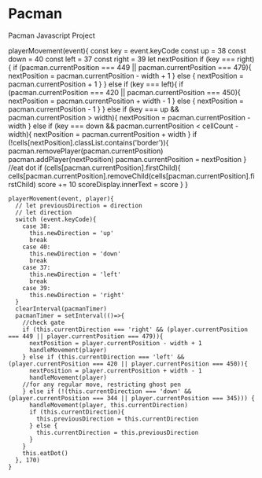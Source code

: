 # Pacman
Pacman Javascript Project

playerMovement(event){
      const key = event.keyCode
      const up = 38
      const down = 40 
      const left = 37
      const right = 39
      let nextPosition
      if (key === right){
        if (pacman.currentPosition === 449 || pacman.currentPosition === 479){
          nextPosition = pacman.currentPosition - width + 1
        } else {
          nextPosition = pacman.currentPosition + 1
        }
      } else if (key === left){
        if (pacman.currentPosition === 420 || pacman.currentPosition === 450){
          nextPosition = pacman.currentPosition + width - 1
        } else {
          nextPosition = pacman.currentPosition - 1
        }
      } else if (key === up && pacman.currentPosition > width){
        nextPosition = pacman.currentPosition - width
      } else if (key === down && pacman.currentPosition < cellCount - width){
        nextPosition = pacman.currentPosition + width
      }
      if (!cells[nextPosition].classList.contains('border')){
        pacman.removePlayer(pacman.currentPosition)
        pacman.addPlayer(nextPosition)
        pacman.currentPosition = nextPosition
      }
      //eat dot
      if (cells[pacman.currentPosition].firstChild){
        cells[pacman.currentPosition].removeChild(cells[pacman.currentPosition].firstChild)
        score += 10
        scoreDisplay.innerText = score
      }
    } 



    playerMovement(event, player){
      // let previousDirection = direction
      // let direction
      switch (event.keyCode){
        case 38:
          this.newDirection = 'up'
          break
        case 40:
          this.newDirection = 'down'
          break
        case 37: 
          this.newDirection = 'left'
          break
        case 39:
          this.newDirection = 'right'
      }
      clearInterval(pacmanTimer)
      pacmanTimer = setInterval(()=>{
        //check gate
        if (this.currentDirection === 'right' && (player.currentPosition === 449 || player.currentPosition === 479)){
          nextPosition = player.currentPosition - width + 1
          handleMovement(player)
        } else if (this.currentDirection === 'left' && (player.currentPosition === 420 || player.currentPosition === 450)){
          nextPosition = player.currentPosition + width - 1
          handleMovement(player)
        //for any regular move, restricting ghost pen
        } else if (!(this.currentDirection === 'down' && (player.currentPosition === 344 || player.currentPosition === 345))) {
          handleMovement(player, this.currentDirection)
          if (this.currentDirection){
            this.previousDirection = this.currentDirection
          } else {
            this.currentDirection = this.previousDirection
          }
        }
        this.eatDot()
      }, 170) 
    }